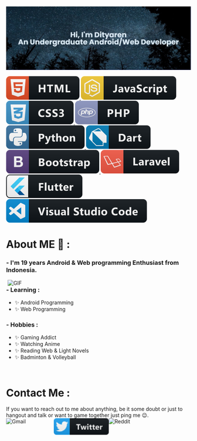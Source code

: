 [![MasterHead](https://github.com/Dityaren/Dityaren/blob/main/assets/header.png)](https://github.com/Dityaren)
<p align="left">
    <a href="#">
    <img src="https://github.com/MikeCodesDotNET/ColoredBadges/blob/master/svg/dev/languages/html.svg" alt="Flutter" style="vertical-align:top margin:6px 4px">
    <img src="https://github.com/MikeCodesDotNET/ColoredBadges/blob/master/svg/dev/languages/js.svg" alt="Flutter" style="vertical-align:top margin:6px 4px">
    <img src="https://github.com/MikeCodesDotNET/ColoredBadges/blob/master/svg/dev/languages/css3.svg" alt="Flutter" style="vertical-align:top margin:6px 4px">
    <img src="https://github.com/MikeCodesDotNET/ColoredBadges/blob/master/svg/dev/languages/php.svg" alt="Flutter" style="vertical-align:top margin:6px 4px">
    <img src="https://github.com/MikeCodesDotNET/ColoredBadges/blob/master/svg/dev/languages/python.svg" alt="Flutter" style="vertical-align:top margin:6px 4px">
    <img src="https://github.com/MikeCodesDotNET/ColoredBadges/blob/master/svg/dev/languages/dart.svg" alt="Flutter" style="vertical-align:top margin:6px 4px">
    <img src="https://github.com/MikeCodesDotNET/ColoredBadges/blob/master/svg/dev/frameworks/bootstrap.svg" alt="Bootstrap" style="vertical-align:top margin:6px 4px">
    <img src="https://github.com/MikeCodesDotNET/ColoredBadges/blob/master/svg/dev/frameworks/laravel.svg" alt="Laravel" style="vertical-align:top margin:6px 4px">
    <img src="https://github.com/MikeCodesDotNET/ColoredBadges/blob/master/svg/dev/frameworks/flutter.svg" alt="Flutter" style="vertical-align:top margin:6px 4px">
    <img src="https://github.com/MikeCodesDotNET/ColoredBadges/blob/master/svg/dev/tools/visualstudio_code.svg" alt="Flutter" style="vertical-align:top margin:6px 4px">
    </a>
</p>

# About ME 💬 :

### - I'm 19 years Android & Web programming Enthusiast from Indonesia.

<img hight="400" width="500" alt="GIF" align="right" src="https://github.com/Dityaren/Dityaren/blob/main/assets/1.gif">

### - Learning :
- ✨ Android Programming
- ✨ Web Programming

### - Hobbies : 
- ✨ Gaming Addict
- ✨ Watching Anime
- ✨ Reading Web & Light Novels
- ✨ Badminton & Volleyball
</br>

# Contact Me :
<p>
If you want to reach out to me about anything, be it some doubt or just to hangout and talk or want to game together just ping me 😉.
    <br>
<a href="mailto:Dityarens@gmail.com">
 <img align="left" alt="Gmail" width="130" hight="100" src="https://github.com/MikeCodesDotNET/ColoredBadges/blob/master/png/social/gmail.png" />
</a>
<a href="https://twitter.com/dityaren">
  <img align="left" alt="Linkedin" width="150" hight="100" src="https://github.com/MikeCodesDotNET/ColoredBadges/blob/master/png/social/twitter.png" />
</a>
<a href="https://www.reddit.com/user/HumanIsAnimal">
  <img align="left" alt=" Reddit" width="130" hight="100" src="https://github.com/MikeCodesDotNET/ColoredBadges/blob/master/png/social/reddit.png" />
</a>
 </p>

